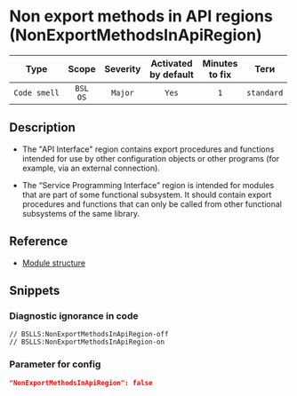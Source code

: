 # Non export methods in API regions (NonExportMethodsInApiRegion)

|     Type     |        Scope        | Severity | Activated<br>by default | Minutes<br>to fix |    Теги    |
|:------------:|:-------------------:|:--------:|:-----------------------------:|:-----------------------:|:----------:|
| `Code smell` | `BSL`<br>`OS` | `Major`  |             `Yes`             |           `1`           | `standard` |

<!-- Блоки выше заполняются автоматически, не трогать -->
## Description

* The "API Interface" region contains export procedures and functions intended for use by other configuration objects or other programs (for example, via an external connection).

* The “Service Programming Interface” region is intended for modules that are part of some functional subsystem. It should contain export procedures and functions that can only be called from other functional subsystems of the same library.

## Reference

* [Module structure](https://its.1c.ru/db/v8std#content:455:hdoc)

## Snippets

<!-- Блоки ниже заполняются автоматически, не трогать -->
### Diagnostic ignorance in code

```bsl
// BSLLS:NonExportMethodsInApiRegion-off
// BSLLS:NonExportMethodsInApiRegion-on
```

### Parameter for config

```json
"NonExportMethodsInApiRegion": false
```
